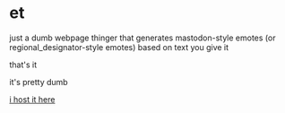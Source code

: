 # et

just a dumb webpage thinger that generates mastodon-style emotes (or regional_designator-style emotes) based on text you give it

that's it

it's pretty dumb

[i host it here](https://szy.io/et)